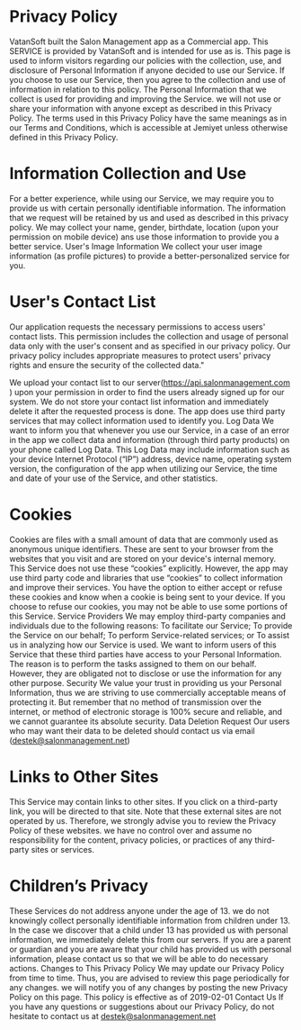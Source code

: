 # Privacy Policy
VatanSoft built the Salon Management app as a Commercial app. This SERVICE is provided by VatanSoft and is intended for use as is.
This page is used to inform visitors regarding our policies with the collection, use, and disclosure of Personal Information if anyone decided to use our Service.
If you choose to use our Service, then you agree to the collection and use of information in relation to this policy. The Personal Information that we collect is used for providing and improving the Service. we will not use or share your information with anyone except as described in this Privacy Policy.
The terms used in this Privacy Policy have the same meanings as in our Terms and Conditions, which is accessible at Jemiyet unless otherwise defined in this Privacy Policy.

# Information Collection and Use
For a better experience, while using our Service, we may require you to provide us with certain personally identifiable information. The information that we request will be retained by us and used as described in this privacy policy. We may collect your name, gender, birthdate, location (upon your permission on mobile device) ans use those information to provide you a better service.
User's Image Information
We collect your user image information (as profile pictures) to provide a better-personalized service for you.

# User's Contact List
Our application requests the necessary permissions to access users' contact lists. This permission includes the collection and usage of personal data only with the user's consent and as specified in our privacy policy. Our privacy policy includes appropriate measures to protect users' privacy rights and ensure the security of the collected data."

We upload your contact list to our server(https://api.salonmanagement.com ) upon your permission in order to find the users already signed up for our system. We do not store your contact list information and immediately delete it after the requested process is done.
The app does use third party services that may collect information used to identify you.
Log Data
We want to inform you that whenever you use our Service, in a case of an error in the app we collect data and information (through third party products) on your phone called Log Data. This Log Data may include information such as your device Internet Protocol (“IP”) address, device name, operating system version, the configuration of the app when utilizing our Service, the time and date of your use of the Service, and other statistics.

# Cookies
Cookies are files with a small amount of data that are commonly used as anonymous unique identifiers. These are sent to your browser from the websites that you visit and are stored on your device's internal memory.
This Service does not use these “cookies” explicitly. However, the app may use third party code and libraries that use “cookies” to collect information and improve their services. You have the option to either accept or refuse these cookies and know when a cookie is being sent to your device. If you choose to refuse our cookies, you may not be able to use some portions of this Service.
Service Providers
We may employ third-party companies and individuals due to the following reasons:
To facilitate our Service;
To provide the Service on our behalf;
To perform Service-related services; or
To assist us in analyzing how our Service is used.
We want to inform users of this Service that these third parties have access to your Personal Information. The reason is to perform the tasks assigned to them on our behalf. However, they are obligated not to disclose or use the information for any other purpose.
Security
We value your trust in providing us your Personal Information, thus we are striving to use commercially acceptable means of protecting it. But remember that no method of transmission over the internet, or method of electronic storage is 100% secure and reliable, and we cannot guarantee its absolute security.
Data Deletion Request
Our users who may want their data to be deleted should contact us via email (destek@salonmanagement.net)

# Links to Other Sites
This Service may contain links to other sites. If you click on a third-party link, you will be directed to that site. Note that these external sites are not operated by us. Therefore, we strongly advise you to review the Privacy Policy of these websites. we have no control over and assume no responsibility for the content, privacy policies, or practices of any third-party sites or services.

# Children’s Privacy
These Services do not address anyone under the age of 13. we do not knowingly collect personally identifiable information from children under 13. In the case we discover that a child under 13 has provided us with personal information, we immediately delete this from our servers. If you are a parent or guardian and you are aware that your child has provided us with personal information, please contact us so that we will be able to do necessary actions.
Changes to This Privacy Policy
We may update our Privacy Policy from time to time. Thus, you are advised to review this page periodically for any changes. we will notify you of any changes by posting the new Privacy Policy on this page.
This policy is effective as of 2019-02-01
Contact Us
If you have any questions or suggestions about our Privacy Policy, do not hesitate to contact us at destek@salonmanagement.net
